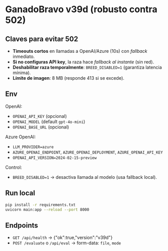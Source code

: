 # GanadoBravo v39d (robusto contra 502)

## Claves para evitar 502
- **Timeouts cortos** en llamadas a OpenAI/Azure (10s) con *fallback* inmediato.
- **Si no configuras API key**, la raza hace *fallback al instante* (sin red).
- **Deshabilitar raza temporalmente**: `BREED_DISABLED=1` (garantiza latencia mínima).
- **Límite de imagen**: 8 MB (responde 413 si se excede).

## Env
OpenAI:
- `OPENAI_API_KEY` (opcional)
- `OPENAI_MODEL` (default `gpt-4o-mini`)
- `OPENAI_BASE_URL` (opcional)

Azure OpenAI:
- `LLM_PROVIDER=azure`
- `AZURE_OPENAI_ENDPOINT`, `AZURE_OPENAI_DEPLOYMENT`, `AZURE_OPENAI_API_KEY`
- `OPENAI_API_VERSION=2024-02-15-preview`

Control:
- `BREED_DISABLED=1` → desactiva llamada al modelo (usa fallback local).

## Run local
```bash
pip install -r requirements.txt
uvicorn main:app --reload --port 8000
```

## Endpoints
- `GET /api/health` → {"ok":true,"version":"v39d"}
- `POST /evaluate` o `/api/eval` → form-data: `file`, `mode`

